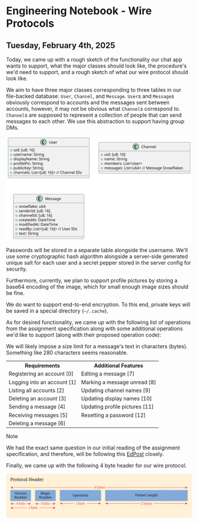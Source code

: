 # Engineering Notebook - Wire Protocols

## Tuesday, February 4th, 2025

Today, we came up with a rough sketch of the functionality our chat app wants to support, what the major classes should look like, the procedure's we'd need to support, and a rough sketch of what our wire protocol should look like.

We aim to have three major classes corresponding to three tables in our file-backed database: `User`, `Channel`, and `Message`. `User`s and `Message`s obviously correspond to accounts and the messages sent between accounts, however, it may not be obvious what `Channel`s correspond to. `Channel`s are supposed to represent a collection of people that can send messages to each other. We use this abstraction to support having group DMs.

<div hidden>

    ```
    @startuml diagrams/basicClassDiagram

        class User {
             + uid: [u8; 16]
             + username: String
             + displayName: String
             + profilePic: String
             + publicKey: String
             + channels: List<[u8; 16]> // Channel IDs
        }

        class Channel {
            + uid: [u8; 16]
            + name: String
            + members: List<User>
            + messages: List<u64> // Message Snowflakes
        }

        class Message {
            + snowflake: u64
            + senderId: [u8; 16]
            + channelId: [u8; 16]
            + createdAt: DateTime
            + modifiedAt: DateTime
            + readBy: List<[u8; 16]> // User IDs
            + text: String
        }

    @enduml
    ```

</div>

<center>
    <img src="diagrams/basicClassDiagram.svg">
</center>

Passwords will be stored in a separate table alongside the username. We'll use some cryptographic hash algorithm alongside a server-side generated unique salt for each user and a secret pepper stored in the server config for security.

Furthermore, currently, we plan to support profile pictures by storing a base64 encoding of the image, which for small enough image sizes should be fine.

We do want to support end-to-end encryption. To this end, private keys will be saved in a special directory (`~/.cache`).

As for desired functionality, we came up with the following list of operations from the assignment specification along with some additional operations we'd like to support (along with their proposed operation code):

We will likely impose a size limit for a message's text in characters (bytes). Something like 280 characters seems reasonable.

<table style="margin: auto;">
    <tr>
        <th>Requirements</th>
        <th>Additional Features</th>
    </tr>
    <tr>
        <td>Registering an account [0]</td>
        <td>Editing a message [7]</td>
    </tr>
    <tr>
        <td>Logging into an account [1]</td>
        <td>Marking a message unread [8]</td>
    </tr>
    <tr>
        <td>Listing all accounts [2]</td>
        <td>Updating channel names [9]</td>
    </tr>
     <tr>
        <td>Deleting an account [3]</td>
        <td>Updating display names [10]</td>
    </tr>
    <tr>
        <td>Sending a message [4]</td>
        <td>Updating profile pictures [11]</td>
    </tr>
    <tr>
        <td>Receiving messages [5]</td>
        <td>Resetting a password [12]</td>
    </tr>
    <tr>
        <td>Deleting a message [6]</td>
        <td></td>
    </tr>
</table>

> [!NOTE]
> We had the exact same question in our initial reading of the assignment specification, and therefore, will be following this [EdPost](https://edstem.org/us/courses/69416/discussion/6104805) closely.

Finally, we came up with the following 4 byte header for our wire protocol.

![](diagrams/protocol_header.svg)

